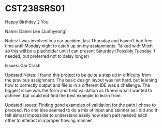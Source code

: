 # CST238SRS01
Happy Birthday 2 You

Name: Daniel Lee (Junhyeong)

Notes: I was involved in a car accident last Thursday and haven't had free time until Monday night to catch up on my assignments.
Talked with Mitch so this will be a placholder until I can present Saturday (Possibly Tuesday if needed, but preferred not to delay longer)

Issues: Car Crash


Updated Notes: I found this project to be quite a step up in difficulty from the previous assignment. The basic design layout was not hard, but learning how to correctly output and file io in a different IDE was a challenge. The biggest issue was the form and field validation as I knew what I wanted to achieve, but could not find the best example to learn from.

Updated Issues: Finding good examples of validation for the path I chose to proceed. No one else seemed to do a mix of input and spinner as I did and it felt almost impossible to understand easily how each part needed each other to interact in a proper flowing manner.

